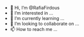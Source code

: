 - 👋 Hi, I’m @RafiaFirdous
- 👀 I’m interested in ...
- 🌱 I’m currently learning ...
- 💞️ I’m looking to collaborate on ...
- 📫 How to reach me ...

<!---
RafiaFirdous/RafiaFirdous is a ✨ special ✨ repository because its `README.md` (this file) appears on your GitHub profile.
You can click the Preview link to take a look at your changes.
--->
